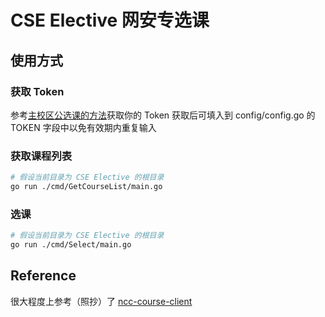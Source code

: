 # CSE Elective 网安专选课

## 使用方式

### 获取 Token

参考[主校区公选课的方法](../Public%20Elective(公选课)/README.md)获取你的 Token
获取后可填入到 config/config.go 的 TOKEN 字段中以免有效期内重复输入

### 获取课程列表

```bash
# 假设当前目录为 CSE Elective 的根目录
go run ./cmd/GetCourseList/main.go
```

### 选课

```bash
# 假设当前目录为 CSE Elective 的根目录
go run ./cmd/Select/main.go
```

## Reference

很大程度上参考（照抄）了 [ncc-course-client](https://github.com/NolanHo/ncc-course-client)
